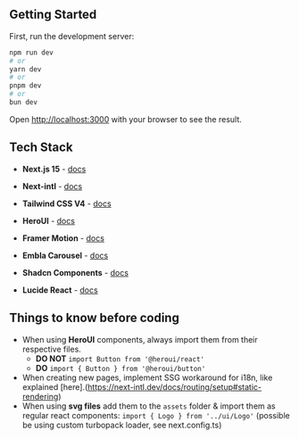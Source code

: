 ## Getting Started

First, run the development server:

```bash
npm run dev
# or
yarn dev
# or
pnpm dev
# or
bun dev
```

Open [http://localhost:3000](http://localhost:3000) with your browser to see the result.

## Tech Stack

- **Next.js 15** - [docs](https://nextjs.org/docs)

- **Next-intl** - [docs](https://next-intl.dev/)

- **Tailwind CSS V4** - [docs](https://tailwindcss.com/docs/installation/using-vite)

- **HeroUI** - [docs](https://www.heroui.com/docs/guide/introduction)

- **Framer Motion** - [docs](https://motion.dev/)

- **Embla Carousel** - [docs](https://www.embla-carousel.com/)

- **Shadcn Components** - [docs](https://ui.shadcn.com/)

- **Lucide React** - [docs](https://lucide.dev/icons/)

## Things to know before coding

- When using **HeroUI** components, always import them from their respective files.
  - **DO NOT** `import Button from '@heroui/react'`
  - **DO** `import { Button } from '@heroui/button'`
- When creating new pages, implement SSG workaround for i18n, like explained
  [here].(https://next-intl.dev/docs/routing/setup#static-rendering)
- When using **svg files** add them to the `assets` folder & import them as regular react
  components: `import { Logo } from '../ui/Logo'` (possible be using custom turbopack loader, see
  next.config.ts)
